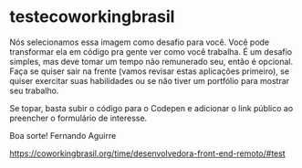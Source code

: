 # testecoworkingbrasil

Nós selecionamos essa imagem como desafio para você. Você pode transformar ela em código pra gente ver como você trabalha. É um desafio simples, mas deve tomar um tempo não remunerado seu, então é opcional. Faça se quiser sair na frente (vamos revisar estas aplicações primeiro), se quiser exercitar suas habilidades ou se não tiver um portfólio para mostrar seu trabalho.

Se topar, basta subir o código para o Codepen e adicionar o link público ao preencher o formulário de interesse.

Boa sorte!
Fernando Aguirre

https://coworkingbrasil.org/time/desenvolvedora-front-end-remoto/#test
